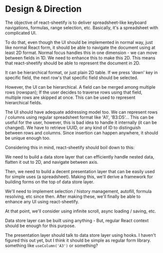 # Design & Direction
The objective of react-sheetify is to deliver spreadsheet-like keyboard
navigations, formulas, range selection, etc. Basically, it's a spreadsheet with
complicated UI.

To do that, even though the UI should be implemented in normal way, just
like normal React form, it should be able to navigate the document using at
least 2D format. Normal focus handles this in one dimension - we can move
between fields in 1D. We need to enhance this to make this 2D. This means that
react-sheetify should be able to represent the document in 2D.

It can be hierarchical format, or just plain 2D table. If we press 'down' key
in specific field, the next row's that specific field should be selected.

However, the UI can be hierarchical. A field can be merged among multiple
rows (rowspan); If the user decides to traverse rows using that field, multiple
rows are skipped at once. This can be used to represent hierarchical fields.

The UI should have adequate addressing model too. We can represent rows / 
columns using regular spreadsheet format like 'A1', 'B3:D5'... This can be
useful for the user, however, this is bad idea to handle it internally (it can
be changed). We have to retrieve UUID, or any kind of ID to distinguish
between rows and columns. Since insertion can happen anywhere, it should be
unique enough too.

Considering this in mind, react-sheetify should boil down to this:

We need to build a data store layer that can efficiently handle nested data,
flatten it out to 2D, and navigate between axis.

Then, we need to build a decent presentation layer that can be easily
used for simple uses (a spreadsheet). Making this, we'll derive a framework
for building forms on the top of data store layer.

We'll need to implement selection / history management, autofill, formula
resolving, etc since then. After making these, we'll finally be able to enhance
any UI using react-sheetify.

At that point, we'll consider using infinite scroll, async loading / saving,
etc.

Data store layer can be built using anything - But, regular React context
should be enough for this purpose.

The presentation layer should talk to data store layer using hooks. I haven't
figured this out yet, but I think it should be simple as regular form library.
something like `useColumn('A3')` or something?
